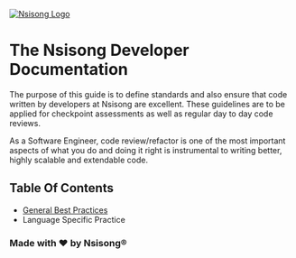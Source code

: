 [![Nsisong Logo](https://avatars.githubusercontent.com/u/98747273?s=400&u=f038a0bc2362e1e70b60ec7f8d6fb5dd065e4257&v=4)](https://avatars.githubusercontent.com/u/98747273?s=400&u=f038a0bc2362e1e70b60ec7f8d6fb5dd065e4257&v=4)
# The Nsisong Developer Documentation

The purpose of this guide is to define standards and also ensure that code written by developers at Nsisong are excellent. These guidelines are to be applied for checkpoint assessments as well as regular day to day code reviews.

As a Software Engineer, code review/refactor is one of the most important aspects of what you do and doing it right is instrumental to writing better, highly scalable and extendable code.


## Table Of Contents

- [General Best Practices](https://github.com/nsisongltd/documentation/blob/main/best-practices.md)
- Language Specific Practice


### Made with ❤️ by Nsisong®